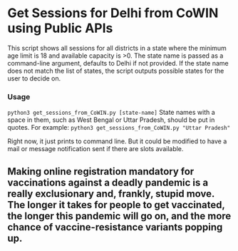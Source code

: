 # Get Sessions for Delhi from CoWIN using Public APIs

This script shows all sessions for all districts in a state where the minimum age limit is 18 and available capacity is >0. The state name is passed as a command-line argument, defaults to Delhi if not provided. If the state name does not match the list of states, the script outputs possible states for the user to decide on.

### Usage
`python3 get_sessions_from_CoWIN.py [state-name]`
State names with a space in them, such as West Bengal or Uttar Pradesh, should be put in quotes. For example:
`python3 get_sessions_from_CoWIN.py "Uttar Pradesh"`


Right now, it just prints to command line. But it could be modified to have a mail or message notification sent if there are slots available. 

## Making online registration mandatory for vaccinations against a deadly pandemic is a really exclusionary and, frankly, stupid move. The longer it takes for people to get vaccinated, the longer this pandemic will go on, and the more chance of vaccine-resistance variants popping up.


